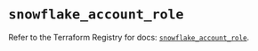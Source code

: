 # `snowflake_account_role`

Refer to the Terraform Registry for docs: [`snowflake_account_role`](https://registry.terraform.io/providers/snowflakedb/snowflake/2.3.0/docs/resources/account_role).
